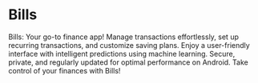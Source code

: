 # Bills
Bills: Your go-to finance app! Manage transactions effortlessly, set up recurring transactions, and customize saving plans. Enjoy a user-friendly interface with intelligent predictions using machine learning. Secure, private, and regularly updated for optimal performance on Android. Take control of your finances with Bills!
